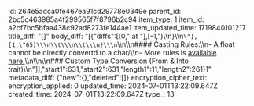 id: 264e5adca0fe467ea91cd29778e0349e
parent_id: 2bc5c463985a4f299565f7f8796b2c94
item_type: 1
item_id: a2cf7bc5bfaa438c92ad8273fe144ae1
item_updated_time: 1719840101217
title_diff: "[]"
body_diff: "[{\"diffs\":[[0,\" at \"],[-1,\")\\\n}\\\n```\"],[1,\"65)\\\n\\t\\\n\\t\\\n}\\\n```\\\n\\\n#### Casting Rules:\\\n- A float cannot be directly convertd to a char/\\\n- More rules is [available here.](https://doc.rust-lang.org/reference/expressions/operator-expr.html#type-cast-expressions)\\\n\\\n\\\n### Custom Type Conversion (From & Into trait)\\\n\"]],\"start1\":631,\"start2\":631,\"length1\":11,\"length2\":261}]"
metadata_diff: {"new":{},"deleted":[]}
encryption_cipher_text: 
encryption_applied: 0
updated_time: 2024-07-01T13:22:09.647Z
created_time: 2024-07-01T13:22:09.647Z
type_: 13